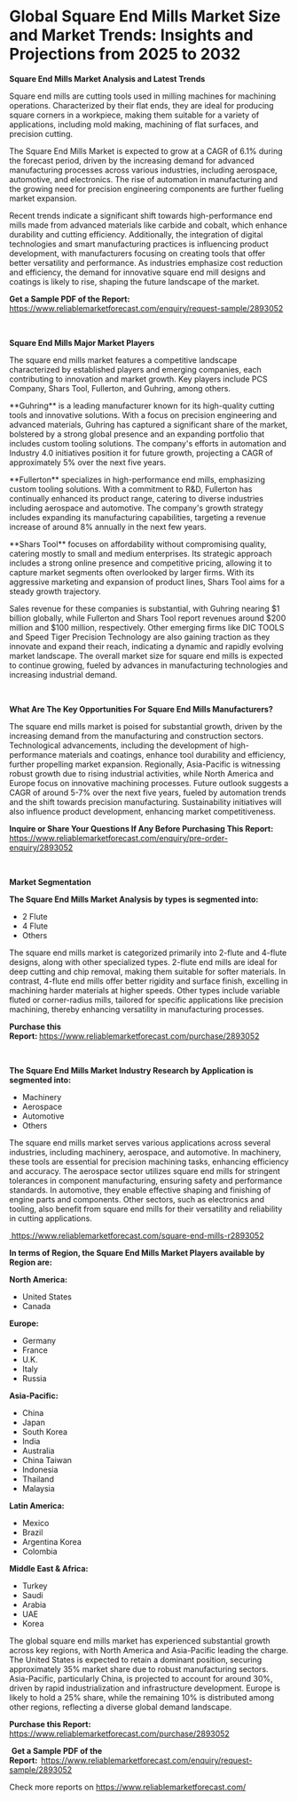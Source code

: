 <p><h1>Global Square End Mills Market Size and Market Trends: Insights and Projections from 2025 to 2032</h1></p><p><strong>Square End Mills Market Analysis and Latest Trends</strong></p>
<p><p>Square end mills are cutting tools used in milling machines for machining operations. Characterized by their flat ends, they are ideal for producing square corners in a workpiece, making them suitable for a variety of applications, including mold making, machining of flat surfaces, and precision cutting. </p><p>The Square End Mills Market is expected to grow at a CAGR of 6.1% during the forecast period, driven by the increasing demand for advanced manufacturing processes across various industries, including aerospace, automotive, and electronics. The rise of automation in manufacturing and the growing need for precision engineering components are further fueling market expansion. </p><p>Recent trends indicate a significant shift towards high-performance end mills made from advanced materials like carbide and cobalt, which enhance durability and cutting efficiency. Additionally, the integration of digital technologies and smart manufacturing practices is influencing product development, with manufacturers focusing on creating tools that offer better versatility and performance. As industries emphasize cost reduction and efficiency, the demand for innovative square end mill designs and coatings is likely to rise, shaping the future landscape of the market.</p></p>
<p><strong>Get a Sample PDF of the Report:&nbsp;</strong> <a href="https://www.reliablemarketforecast.com/enquiry/request-sample/2893052?utm_campaign=2235&utm_medium=2&utm_source=Github&utm_content=ia&utm_term=15032025&utm_id=square-end-mills">https://www.reliablemarketforecast.com/enquiry/request-sample/2893052</a></p>
<p>&nbsp;</p>
<p><strong>Square End Mills Major Market Players</strong></p>
<p><p>The square end mills market features a competitive landscape characterized by established players and emerging companies, each contributing to innovation and market growth. Key players include PCS Company, Shars Tool, Fullerton, and Guhring, among others. </p><p>**Guhring** is a leading manufacturer known for its high-quality cutting tools and innovative solutions. With a focus on precision engineering and advanced materials, Guhring has captured a significant share of the market, bolstered by a strong global presence and an expanding portfolio that includes custom tooling solutions. The company's efforts in automation and Industry 4.0 initiatives position it for future growth, projecting a CAGR of approximately 5% over the next five years.</p><p>**Fullerton** specializes in high-performance end mills, emphasizing custom tooling solutions. With a commitment to R&D, Fullerton has continually enhanced its product range, catering to diverse industries including aerospace and automotive. The company's growth strategy includes expanding its manufacturing capabilities, targeting a revenue increase of around 8% annually in the next few years.</p><p>**Shars Tool** focuses on affordability without compromising quality, catering mostly to small and medium enterprises. Its strategic approach includes a strong online presence and competitive pricing, allowing it to capture market segments often overlooked by larger firms. With its aggressive marketing and expansion of product lines, Shars Tool aims for a steady growth trajectory.</p><p>Sales revenue for these companies is substantial, with Guhring nearing $1 billion globally, while Fullerton and Shars Tool report revenues around $200 million and $100 million, respectively. Other emerging firms like DIC TOOLS and Speed Tiger Precision Technology are also gaining traction as they innovate and expand their reach, indicating a dynamic and rapidly evolving market landscape. The overall market size for square end mills is expected to continue growing, fueled by advances in manufacturing technologies and increasing industrial demand.</p></p>
<p>&nbsp;</p>
<p><strong>What Are The Key Opportunities For Square End Mills Manufacturers?</strong></p>
<p><p>The square end mills market is poised for substantial growth, driven by the increasing demand from the manufacturing and construction sectors. Technological advancements, including the development of high-performance materials and coatings, enhance tool durability and efficiency, further propelling market expansion. Regionally, Asia-Pacific is witnessing robust growth due to rising industrial activities, while North America and Europe focus on innovative machining processes. Future outlook suggests a CAGR of around 5-7% over the next five years, fueled by automation trends and the shift towards precision manufacturing. Sustainability initiatives will also influence product development, enhancing market competitiveness.</p></p>
<p><strong>Inquire or Share Your Questions If Any Before Purchasing This Report:</strong> <a href="https://www.reliablemarketforecast.com/enquiry/pre-order-enquiry/2893052?utm_campaign=2235&utm_medium=2&utm_source=Github&utm_content=ia&utm_term=15032025&utm_id=square-end-mills">https://www.reliablemarketforecast.com/enquiry/pre-order-enquiry/2893052</a></p>
<p>&nbsp;</p>
<p><strong>Market Segmentation</strong></p>
<p><strong>The Square End Mills Market Analysis by types is segmented into:</strong></p>
<p><ul><li>2 Flute</li><li>4 Flute</li><li>Others</li></ul></p>
<p><p>The square end mills market is categorized primarily into 2-flute and 4-flute designs, along with other specialized types. 2-flute end mills are ideal for deep cutting and chip removal, making them suitable for softer materials. In contrast, 4-flute end mills offer better rigidity and surface finish, excelling in machining harder materials at higher speeds. Other types include variable fluted or corner-radius mills, tailored for specific applications like precision machining, thereby enhancing versatility in manufacturing processes.</p></p>
<p><strong>Purchase this Report:&nbsp;</strong><a href="https://www.reliablemarketforecast.com/purchase/2893052?utm_campaign=2235&utm_medium=2&utm_source=Github&utm_content=ia&utm_term=15032025&utm_id=square-end-mills">https://www.reliablemarketforecast.com/purchase/2893052</a></p>
<p>&nbsp;</p>
<p><strong>The Square End Mills Market Industry Research by Application is segmented into:</strong></p>
<p><ul><li>Machinery</li><li>Aerospace</li><li>Automotive</li><li>Others</li></ul></p>
<p><p>The square end mills market serves various applications across several industries, including machinery, aerospace, and automotive. In machinery, these tools are essential for precision machining tasks, enhancing efficiency and accuracy. The aerospace sector utilizes square end mills for stringent tolerances in component manufacturing, ensuring safety and performance standards. In automotive, they enable effective shaping and finishing of engine parts and components. Other sectors, such as electronics and tooling, also benefit from square end mills for their versatility and reliability in cutting applications.</p></p>
<p><a href="https://www.reliablemarketforecast.com/square-end-mills-r2893052?utm_campaign=2235&utm_medium=2&utm_source=Github&utm_content=ia&utm_term=15032025&utm_id=square-end-mills">&nbsp;https://www.reliablemarketforecast.com/square-end-mills-r2893052</a></p>
<p><strong>In terms of Region, the Square End Mills Market Players available by Region are:</strong></p>
<p>
    <p> <strong> North America: </strong>
        <ul>
            <li>United States</li>
            <li>Canada</li>
        </ul>
        </p> 
    <p> <strong> Europe: </strong>
        <ul>
            <li>Germany</li>
            <li>France</li>
            <li>U.K.</li>
            <li>Italy</li>
            <li>Russia</li>
        </ul>
        </p> 
    <p> <strong> Asia-Pacific: </strong>
        <ul>
            <li>China</li>
            <li>Japan</li>
            <li>South Korea</li>
            <li>India</li>
            <li>Australia</li>
            <li>China Taiwan</li>
            <li>Indonesia</li>
            <li>Thailand</li>
            <li>Malaysia</li>
        </ul>
        </p> 
    <p> <strong> Latin America: </strong>
        <ul>
            <li>Mexico</li>
            <li>Brazil</li>
            <li>Argentina Korea</li>
            <li>Colombia</li>
        </ul>
        </p> 
    <p> <strong> Middle East & Africa: </strong>
        <ul>
            <li>Turkey</li>
            <li>Saudi</li>
            <li>Arabia</li>
            <li>UAE</li>
            <li>Korea</li>
        </ul>
    </p>
    </p>
<p><p>The global square end mills market has experienced substantial growth across key regions, with North America and Asia-Pacific leading the charge. The United States is expected to retain a dominant position, securing approximately 35% market share due to robust manufacturing sectors. Asia-Pacific, particularly China, is projected to account for around 30%, driven by rapid industrialization and infrastructure development. Europe is likely to hold a 25% share, while the remaining 10% is distributed among other regions, reflecting a diverse global demand landscape.</p></p>
<p><strong>Purchase this Report: </strong><a href="https://www.reliablemarketforecast.com/purchase/2893052?utm_campaign=2235&utm_medium=2&utm_source=Github&utm_content=ia&utm_term=15032025&utm_id=square-end-mills">https://www.reliablemarketforecast.com/purchase/2893052</a></p>
<p>&nbsp;<strong>Get a Sample PDF of the Report:&nbsp;&nbsp;</strong><a href="https://www.reliablemarketforecast.com/enquiry/request-sample/2893052?utm_campaign=2235&utm_medium=2&utm_source=Github&utm_content=ia&utm_term=15032025&utm_id=square-end-mills">https://www.reliablemarketforecast.com/enquiry/request-sample/2893052</a></p>
<p><strong></strong></p>
<p>Check more reports on <a href="https://www.reliablemarketforecast.com/?utm_campaign=2235&utm_medium=2&utm_source=Github&utm_content=ia&utm_term=15032025&utm_id=square-end-mills">https://www.reliablemarketforecast.com/</a></p>